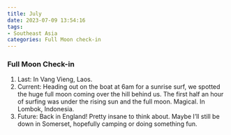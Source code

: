 ```yaml
---
title: July
date: 2023-07-09 13:54:16
tags: 
- Southeast Asia
categories: Full Moon check-in
---
```

### Full Moon Check-in

1. Last: In Vang Vieng, Laos.
2. Current: Heading out on the boat at 6am for a sunrise surf, we spotted the huge full moon coming over the hill behind us. The first half an hour of surfing was under the rising sun and the full moon. Magical. In Lombok, Indonesia.
3. Future: Back in England! Pretty insane to think about. Maybe I’ll still be down in Somerset, hopefully camping or doing something fun.